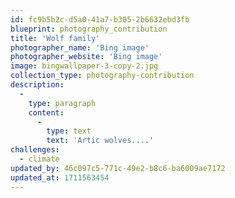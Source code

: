 ```yaml
---
id: fc9b5b2c-d5a0-41a7-b305-2b6632ebd3fb
blueprint: photography_contribution
title: 'Wolf family'
photographer_name: 'Bing image'
photographer_website: 'Bing image'
image: bingwallpaper-3-copy-2.jpg
collection_type: photography-contribution
description:
  -
    type: paragraph
    content:
      -
        type: text
        text: 'Artic wolves....'
challenges:
  - climate
updated_by: 46c097c5-771c-49e2-b8c6-ba6009ae7172
updated_at: 1711563454
---
```

